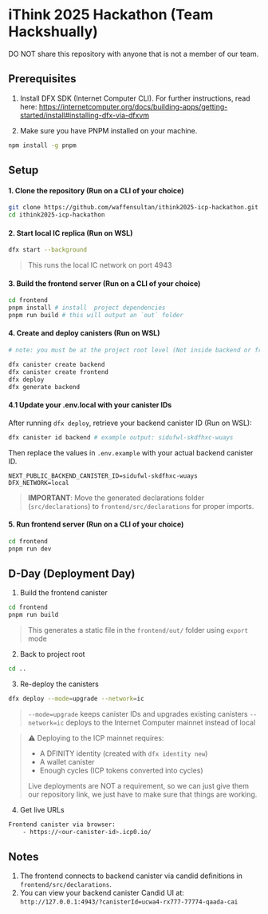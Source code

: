 # iThink 2025 Hackathon (Team Hackshually)

DO NOT share this repository with anyone that is not a member of our team.

## Prerequisites

1. Install DFX SDK (Internet Computer CLI). For further instructions, read here: https://internetcomputer.org/docs/building-apps/getting-started/install#installing-dfx-via-dfxvm

2. Make sure you have PNPM installed on your machine.

```bash
npm install -g pnpm
```

## Setup

#### 1. Clone the repository (Run on a CLI of your choice)

```bash
git clone https://github.com/waffensultan/ithink2025-icp-hackathon.git
cd ithink2025-icp-hackathon
```

#### 2. Start local IC replica (Run on WSL)

```bash
dfx start --background
```

> This runs the local IC network on port 4943

#### 3. Build the frontend server (Run on a CLI of your choice)

```bash
cd frontend
pnpm install # install  project dependencies
pnpm run build # this will output an `out` folder
```

#### 4. Create and deploy canisters (Run on WSL)

```bash
# note: you must be at the project root level (Not inside backend or frontend folder)

dfx canister create backend
dfx canister create frontend
dfx deploy
dfx generate backend
```

#### 4.1 Update your .env.local with your canister IDs

After running `dfx deploy`, retrieve your backend canister ID (Run on WSL):

```bash
dfx canister id backend # example output: sidufwl-skdfhxc-wuays
```

Then replace the values in `.env.example` with your actual backend canister ID.

```env
NEXT_PUBLIC_BACKEND_CANISTER_ID=sidufwl-skdfhxc-wuays
DFX_NETWORK=local
```

> **IMPORTANT**: Move the generated declarations folder (`src/declarations`) to `frontend/src/declarations` for proper imports.

#### 5. Run frontend server (Run on a CLI of your choice)

```bash
cd frontend
pnpm run dev
```

## D-Day (Deployment Day)

1. Build the frontend canister

```bash
cd frontend
pnpm run build
```

> This generates a static file in the `frontend/out/` folder using `export` mode

2. Back to project root

```bash
cd ..
```

3. Re-deploy the canisters

```bash
dfx deploy --mode=upgrade --network=ic
```

> `--mode=upgrade` keeps canister IDs and upgrades existing canisters
> `--network=ic` deploys to the Internet Computer mainnet instead of local

> ⚠ Deploying to the ICP mainnet requires:
>
> -   A DFINITY identity (created with `dfx identity new`)
> -   A wallet canister
> -   Enough cycles (ICP tokens converted into cycles)
>
> Live deployments are NOT a requirement, so we can just give them our repository link, we just have to make sure that things are working.

4. Get live URLs

```bash
Frontend canister via browser:
    - https://<our-canister-id>.icp0.io/
```

## Notes

1. The frontend connects to backend canister via candid definitions in `frontend/src/declarations`.
2. You can view your backend canister Candid UI at:
   `http://127.0.0.1:4943/?canisterId=ucwa4-rx777-77774-qaada-cai`
